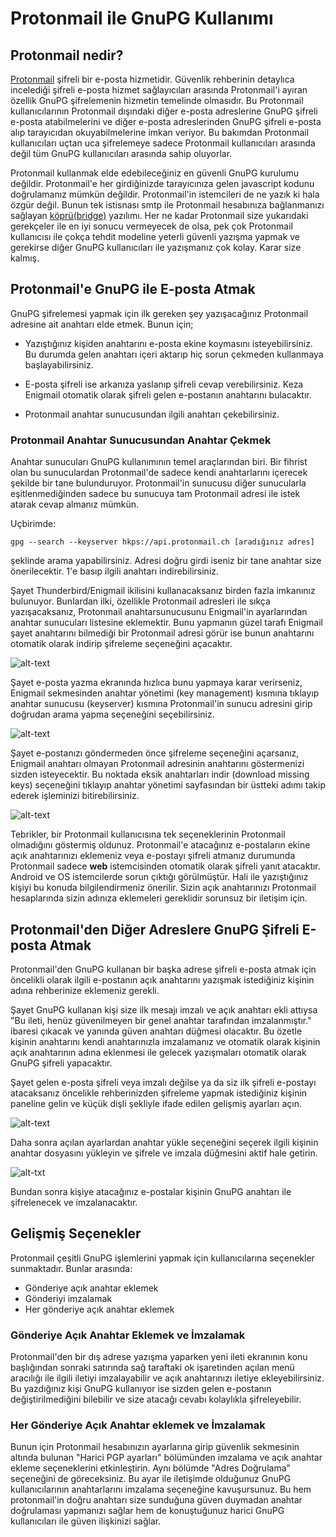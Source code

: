 # Protonmail ile GnuPG Kullanımı

## Protonmail nedir?

[Protonmail](https://protonmail.com) şifreli bir e-posta hizmetidir. Güvenlik rehberinin detaylıca incelediği şifreli e-posta hizmet sağlayıcıları arasında Protonmail'i ayıran özellik GnuPG şifrelemenin hizmetin temelinde olmasıdır. Bu Protonmail kullanıcılarının Protonmail dışındaki diğer e-posta adreslerine GnuPG şifreli e-posta atabilmelerini ve diğer e-posta adreslerinden GnuPG şifreli e-posta alıp tarayıcıdan okuyabilmelerine imkan veriyor. Bu bakımdan Protonmail kullanıcıları uçtan uca şifrelemeye sadece Protonmail kullanıcıları arasında değil tüm GnuPG kullanıcıları arasında sahip oluyorlar.

Protonmail kullanmak elde edebileceğiniz en güvenli GnuPG kurulumu değildir. Protonmail'e her girdiğinizde tarayıcınıza gelen javascript kodunu doğrulamanız mümkün değildir. Protonmail'in istemcileri de ne yazık ki hala özgür değil. Bunun tek istisnası smtp ile Protonmail hesabınıza bağlanmanızı sağlayan [köprü(bridge)](https://protonmail.com/bridge) yazılımı. Her ne kadar Protonmail size yukarıdaki gerekçeler ile en iyi sonucu vermeyecek de olsa, pek çok Protonmail kullanıcısı ile çokça tehdit modeline yeterli güvenli yazışma yapmak ve gerekirse diğer GnuPG kullanıcıları ile yazışmanız çok kolay. Karar size kalmış.

## Protonmail'e GnuPG ile E-posta Atmak

GnuPG şifrelemesi yapmak için ilk gereken şey yazışacağınız Protonmail adresine ait anahtarı elde etmek. Bunun için;

* Yazıştığınız kişiden anahtarını e-posta ekine koymasını isteyebilirsiniz. Bu durumda gelen anahtarı içeri aktarıp hiç sorun çekmeden kullanmaya başlayabilirsiniz.

* E-posta şifreli ise arkanıza yaslanıp şifreli cevap verebilirsiniz. Keza Enigmail otomatik olarak şifreli gelen e-postanın anahtarını bulacaktır.

* Protonmail anahtar sunucusundan ilgili anahtarı çekebilirsiniz.

### Protonmail Anahtar Sunucusundan Anahtar Çekmek

Anahtar sunucuları GnuPG kullanımının temel araçlarından biri. Bir fihrist olan bu sunuculardan Protonmail'de sadece kendi anahtarlarını içerecek şekilde bir tane bulunduruyor. Protonmail'in sunucusu diğer sunucularla eşitlenmediğinden sadece bu sunucuya tam Protonmail adresi ile istek atarak cevap almanız mümkün.

Uçbirimde:

`gpg --search --keyserver hkps://api.protonmail.ch [aradığınız adres]`

şeklinde arama yapabilirsiniz. Adresi doğru girdi iseniz bir tane anahtar size önerilecektir. 1'e basıp ilgili anahtarı indirebilirsiniz.

Şayet Thunderbird/Enigmail ikilisini kullanacaksanız birden fazla imkanınız bulunuyor. Bunlardan ilki, özellikle Protonmail adresleri ile sıkça yazışacaksanız, Protonmail anahtarsunucusunu Enigmail'in ayarlarından anahtar sunucuları listesine eklemektir. Bunu yapmanın güzel tarafı Enigmail şayet anahtarını bilmediği bir Protonmail adresi görür ise bunun anahtarını otomatik olarak indirip şifreleme seçeneğini açacaktır.

![alt-text](enigmail_ayarlar.png "Enigmail ayarlarına Protonail sunucunu eklemek")

Şayet e-posta yazma ekranında hızlıca bunu yapmaya karar verirseniz, Enigmail sekmesinden anahtar yönetimi (key management) kısmına tıklayıp anahtar sunucusu (keyserver) kısmına Protonmail'in sunucu adresini girip doğrudan arama yapma seçeneğini seçebilirsiniz.

![alt-text](enigmail_yonetim.png "Enigmail anahtar yönetimi")

Şayet e-postanızı göndermeden önce şifreleme seçeneğini açarsanız, Enigmail anahtarı olmayan Protonmail adresinin anahtarını göstermenizi sizden isteyecektir. Bu noktada eksik anahtarları indir (download missing keys) seçeneğini tıklayıp anahtar yönetimi sayfasından bir üstteki adımı takip ederek işleminizi bitirebilirsiniz.

![alt-text](enigmail_gonderim.png "Enigmail eksik anahtar paneli")

Tebrikler, bir Protonmail kullanıcısına tek seçeneklerinin Protonmail olmadığını göstermiş oldunuz. Protonmail'e atacağınız e-postaların ekine açık anahtarınızı eklemeniz veya e-postayı şifreli atmanız durumunda Protonmail sadece **web** istemcisinden otomatik olarak şifreli yanıt atacaktır. Android ve OS istemcilerde sorun çıktığı görülmüştür. Hali ile yazıştığınız kişiyi bu konuda bilgilendirmeniz önerilir. Sizin açık anahtarınızı Protonmail hesaplarında sizin adınıza eklemeleri gereklidir sorunsuz bir iletişim için.

## Protonmail'den Diğer Adreslere GnuPG Şifreli E-posta Atmak

Protonmail'den GnuPG kullanan bir başka adrese şifreli e-posta atmak için öncelikli olarak ilgili e-postanın açık anahtarını yazışmak istediğiniz kişinin adına rehberinize eklemeniz gerekli.

Şayet GnuPG kullanan kişi size ilk mesajı imzalı ve açık anahtarı ekli attıysa "Bu ileti, henüz güvenilmeyen bir genel anahtar tarafından imzalanmıştır." ibaresi çıkacak ve yanında güven anahtarı düğmesi olacaktır. Bu özetle kişinin anahtarını kendi anahtarınızla imzalamanız ve otomatik olarak kişinin açık anahtarının adına eklenmesi ile gelecek yazışmaları otomatik olarak GnuPG şifreli yapacaktır.

Şayet gelen e-posta şifreli veya imzalı değilse ya da siz ilk şifreli e-postayı atacaksanız öncelikle rehberinizden şifreleme yapmak istediğiniz kişinin paneline gelin ve küçük dişli şekliyle ifade edilen gelişmiş ayarları açın.

![alt-text](proton_kisi.png)

Daha sonra açılan ayarlardan anahtar yükle seçeneğini seçerek ilgili kişinin anahtar dosyasını yükleyin ve şifrele ve imzala düğmesini aktif hale getirin.

![alt-txt](proton_kisi_ayar.png)

Bundan sonra kişiye atacağınız e-postalar kişinin GnuPG anahtarı ile şifrelenecek ve imzalanacaktır.

## Gelişmiş Seçenekler

Protonmail çeşitli GnuPG işlemlerini yapmak için kullanıcılarına seçenekler sunmaktadır. Bunlar arasında:

* Gönderiye açık anahtar eklemek
* Gönderiyi imzalamak
* Her gönderiye açık anahtar eklemek

### Gönderiye Açık Anahtar Eklemek ve İmzalamak

Protonmail'den bir dış adrese yazışma yaparken yeni ileti ekranının konu başlığından sonraki satırında sağ taraftaki ok işaretinden açılan menü aracılığı ile ilgili iletiyi imzalayabilir ve açık anahtarınızı iletiye ekleyebilirsiniz. Bu yazdığınız kişi GnuPG kullanıyor ise sizden gelen e-postanın değiştirilmediğini bilebilir ve size atacağı cevabı kolaylıkla şifreleyebilir.

### Her Gönderiye Açık Anahtar eklemek ve İmzalamak

Bunun için Protonmail hesabınızın ayarlarına girip güvenlik sekmesinin altında bulunan "Harici PGP ayarları" bölümünden imzalama ve açık anahtar ekleme seçeneklerini etkinleştirin. Aynı bölümde "Adres Doğrulama" seçeneğini de göreceksiniz. Bu ayar ile iletişimde olduğunuz GnuPG kullanıcılarının anahtarlarını imzalama seçeneğine kavuşursunuz. Bu hem protonmail'in doğru anahtarı size sunduğuna güven duymadan anahtar doğrulaması yapmanızı sağlar hem de konuştuğunuz harici GnuPG kullanıcıları ile güven ilişkinizi sağlar.

